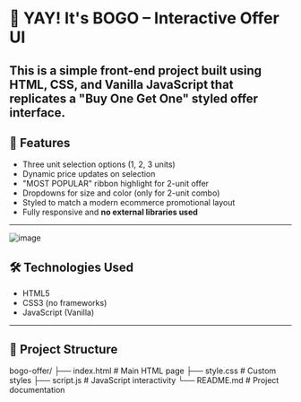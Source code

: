 # 🎉 YAY! It's BOGO – Interactive Offer UI

This is a simple front-end project built using **HTML, CSS, and Vanilla JavaScript** that replicates a "Buy One Get One" styled offer interface.
---

## 🚀 Features

- Three unit selection options (1, 2, 3 units)
- Dynamic price updates on selection
- "MOST POPULAR" ribbon highlight for 2-unit offer
- Dropdowns for size and color (only for 2-unit combo)
- Styled to match a modern ecommerce promotional layout
- Fully responsive and **no external libraries used**

---
![image](https://github.com/user-attachments/assets/78227ffa-768d-4671-a297-1b4273c17c24)

## 🛠️ Technologies Used

- HTML5
- CSS3 (no frameworks)
- JavaScript (Vanilla)

---

## 📂 Project Structure

bogo-offer/
├── index.html # Main HTML page
├── style.css # Custom styles
├── script.js # JavaScript interactivity
└── README.md # Project documentation
